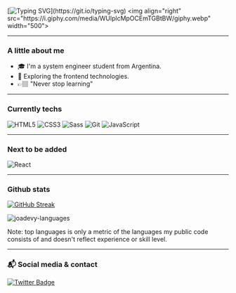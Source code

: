 [![Typing SVG](https://readme-typing-svg.herokuapp.com?color=%23BAA0D0&duration=6500&lines=Hello+everyone%2C+I'm+Joaqu%C3%ADn+Arlettaz!)](https://git.io/typing-svg)
<img align="right" src="https://i.giphy.com/media/WUlplcMpOCEmTGBtBW/giphy.webp" width="500"> 

---

### A little about me

- 🎓 I'm a system engineer student from Argentina.
- 🚀 Exploring the frontend technologies.
- 👉🏽 "Never stop learning"
---

### Currently techs

![HTML5](https://img.shields.io/badge/-HTML5-%23E44D27?style=flat-square&logo=html5&logoColor=ffffff) ![CSS3](https://img.shields.io/badge/-CSS3-%231572B6?style=flat-square&logo=css3) ![Sass](https://img.shields.io/badge/-Sass-%23CC6699?style=flat-square&logo=sass&logoColor=ffffff) ![Git](https://img.shields.io/badge/-Git-%23F05032?style=flat-square&logo=git&logoColor=%23ffffff) ![JavaScript](https://img.shields.io/badge/JavaScript-%23323330.svg?&style=flat-square&logo=javascript&logoColor=%23F7DF1E) 

---

### Next to be added
![React](https://img.shields.io/badge/React-%2320232a.svg?style=flat-saquare&logo=React&logoColor=%2361DAFB)

---

### Github stats

[![GitHub Streak](https://github-readme-streak-stats.herokuapp.com/?user=joadevy&theme=radical)](https://git.io/streak-stats)

<p><img align="center" src="https://github-readme-stats-yoimeldev.vercel.app//api/top-langs/?username=Joadevy&layout=compact&theme=radical" alt="joadevy-languages" /></p>

Note: top languages is only a metric of the languages my public code consists of and doesn't reflect experience or skill level.

---

### 📬 Social media & contact

[![Twitter Badge](https://img.shields.io/badge/Twitter-blue?style=flat-square&logo=twitter&logoColor=white&link=:https://twitter.com/jjoadev)](https://twitter.com/JoaquinArlettaz) 
